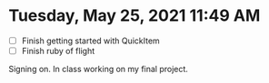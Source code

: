 # Tuesday, May 25, 2021 11:49 AM
- [ ] Finish getting started with QuickItem
- [ ] Finish ruby of flight

Signing on. In class working on my final project. 
